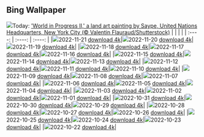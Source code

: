 ## Bing Wallpaper
![](./wallpaper/2022-11-21.jpg)Today: ['World in Progress II,' a land art painting by Saype, United Nations Headquarters, New York City (© Valentin Flauraud/Shutterstock)](./wallpaper/2022-11-21.jpg)
|      |      |      |
| :----: | :----: | :----: |
|![](./wallpaper/2022-11-21_sm.jpg)2022-11-21 [download 4k](./wallpaper/2022-11-21.jpg)|![](./wallpaper/2022-11-20_sm.jpg)2022-11-20 [download 4k](./wallpaper/2022-11-20.jpg)|![](./wallpaper/2022-11-19_sm.jpg)2022-11-19 [download 4k](./wallpaper/2022-11-19.jpg)|
|![](./wallpaper/2022-11-18_sm.jpg)2022-11-18 [download 4k](./wallpaper/2022-11-18.jpg)|![](./wallpaper/2022-11-17_sm.jpg)2022-11-17 [download 4k](./wallpaper/2022-11-17.jpg)|![](./wallpaper/2022-11-16_sm.jpg)2022-11-16 [download 4k](./wallpaper/2022-11-16.jpg)|
|![](./wallpaper/2022-11-15_sm.jpg)2022-11-15 [download 4k](./wallpaper/2022-11-15.jpg)|![](./wallpaper/2022-11-14_sm.jpg)2022-11-14 [download 4k](./wallpaper/2022-11-14.jpg)|![](./wallpaper/2022-11-13_sm.jpg)2022-11-13 [download 4k](./wallpaper/2022-11-13.jpg)|
|![](./wallpaper/2022-11-12_sm.jpg)2022-11-12 [download 4k](./wallpaper/2022-11-12.jpg)|![](./wallpaper/2022-11-11_sm.jpg)2022-11-11 [download 4k](./wallpaper/2022-11-11.jpg)|![](./wallpaper/2022-11-10_sm.jpg)2022-11-10 [download 4k](./wallpaper/2022-11-10.jpg)|
|![](./wallpaper/2022-11-09_sm.jpg)2022-11-09 [download 4k](./wallpaper/2022-11-09.jpg)|![](./wallpaper/2022-11-08_sm.jpg)2022-11-08 [download 4k](./wallpaper/2022-11-08.jpg)|![](./wallpaper/2022-11-07_sm.jpg)2022-11-07 [download 4k](./wallpaper/2022-11-07.jpg)|
|![](./wallpaper/2022-11-06_sm.jpg)2022-11-06 [download 4k](./wallpaper/2022-11-06.jpg)|![](./wallpaper/2022-11-05_sm.jpg)2022-11-05 [download 4k](./wallpaper/2022-11-05.jpg)|![](./wallpaper/2022-11-04_sm.jpg)2022-11-04 [download 4k](./wallpaper/2022-11-04.jpg)|
|![](./wallpaper/2022-11-03_sm.jpg)2022-11-03 [download 4k](./wallpaper/2022-11-03.jpg)|![](./wallpaper/2022-11-02_sm.jpg)2022-11-02 [download 4k](./wallpaper/2022-11-02.jpg)|![](./wallpaper/2022-11-01_sm.jpg)2022-11-01 [download 4k](./wallpaper/2022-11-01.jpg)|
|![](./wallpaper/2022-10-31_sm.jpg)2022-10-31 [download 4k](./wallpaper/2022-10-31.jpg)|![](./wallpaper/2022-10-30_sm.jpg)2022-10-30 [download 4k](./wallpaper/2022-10-30.jpg)|![](./wallpaper/2022-10-29_sm.jpg)2022-10-29 [download 4k](./wallpaper/2022-10-29.jpg)|
|![](./wallpaper/2022-10-28_sm.jpg)2022-10-28 [download 4k](./wallpaper/2022-10-28.jpg)|![](./wallpaper/2022-10-27_sm.jpg)2022-10-27 [download 4k](./wallpaper/2022-10-27.jpg)|![](./wallpaper/2022-10-26_sm.jpg)2022-10-26 [download 4k](./wallpaper/2022-10-26.jpg)|
|![](./wallpaper/2022-10-25_sm.jpg)2022-10-25 [download 4k](./wallpaper/2022-10-25.jpg)|![](./wallpaper/2022-10-24_sm.jpg)2022-10-24 [download 4k](./wallpaper/2022-10-24.jpg)|![](./wallpaper/2022-10-23_sm.jpg)2022-10-23 [download 4k](./wallpaper/2022-10-23.jpg)|
|![](./wallpaper/2022-10-22_sm.jpg)2022-10-22 [download 4k](./wallpaper/2022-10-22.jpg)|